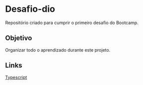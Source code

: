 # Desafio-dio

<p>
   Repositório criado para cumprir o primeiro desafio do Bootcamp.
</p>
 
## Objetivo 

<p>
  Organizar todo o aprendizado durante este projeto.
</p>


## Links

[Typescript](https://github.com/Carloss0002/TypeScript)